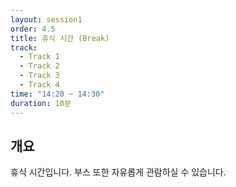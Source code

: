 ```yaml
---
layout: session1
order: 4.5
title: 휴식 시간 (Break)
track:
  - Track 1
  - Track 2
  - Track 3
  - Track 4
time: "14:20 ~ 14:30"
duration: 10분
---
```


## 개요
휴식 시간입니다. 부스 또한 자유롭게 관람하실 수 있습니다.
